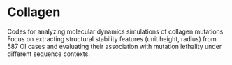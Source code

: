 # Collagen
Codes for analyzing molecular dynamics simulations of collagen mutations. Focus on extracting structural stability features (unit height, radius) from 587 OI cases and evaluating their association with mutation lethality under different sequence contexts.
